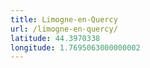 ```yaml
---
title: Limogne-en-Quercy
url: /limogne-en-quercy/
latitude: 44.3970338
longitude: 1.7695063000000002
---
```


